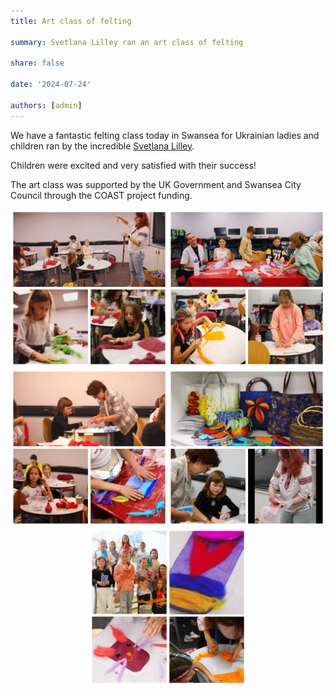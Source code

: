 ```yaml
---
title: Art class of felting

summary: Svetlana Lilley ran an art class of felting

share: false

date: '2024-07-24' 

authors: [admin]
---
```


We have a fantastic felting class today in Swansea for Ukrainian ladies and children ran by the incredible <a href="https://www.facebook.com/svetlana.lilley" target="_blank">Svetlana Lilley</a>.

Children were excited and very satisfied with their success!

The art class was supported by the UK Government and Swansea City Council through the COAST project funding.

<div style="margin-top: 0; text-align: center;"><img src="art-1.jpg" alt="art class" width="50%" style="display: inline; margin-top: 0;"/><img src="art-2.jpg" alt="art class" width="50%" style="display: inline; margin-top: 0;"/></div>

<div style="margin-top: 0; text-align: center;"><img src="art-3.jpg" alt="art class" width="50%" style="display: inline; margin-top: 0;"/><img src="art-4.jpg" alt="art class" width="50%" style="display: inline; margin-top: 0;"/></div>

<div style="margin-top: 0; text-align: center;"><img src="art-5.jpg" alt="art class" width="50%" style="display: inline; margin-top: 0;"/></div>

